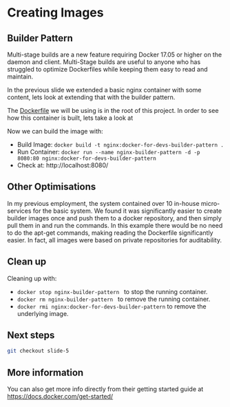 # Creating Images #

## Builder Pattern ##

Multi-stage builds are a new feature requiring Docker 17.05 or higher on the
daemon and client. Multi-Stage builds are useful to anyone who has struggled to
optimize Dockerfiles while keeping them easy to read and maintain.

In the previous slide we extended a basic nginx container with some content, 
lets look at extending that with the builder pattern.

The [Dockerfile](./Dockerfile) we will be using is in the root of this project.
In order to see how this container is built, lets take a look at

Now we can build the image with:

- Build Image: `docker build -t nginx:docker-for-devs-builder-pattern .`
- Run Container: `docker run --name nginx-builder-pattern -d -p 8080:80 nginx:docker-for-devs-builder-pattern`
- Check at: http://localhost:8080/

## Other Optimisations ##

In my previous employment, the system contained over 10 in-house micro-services
for the basic system. We found it was significantly easier to create builder
images once and push them to a docker repository, and then simply pull them
in and run the commands. In this example there would be no need to do the apt-get
commands, making reading the Dockerfile significantly easier. In fact, all images
were based on private repositories for auditability.

## Clean up ##

Cleaning up with:

- `docker stop nginx-builder-pattern ` to stop the running container.
- `docker rm nginx-builder-pattern ` to remove the running container.
- `docker rmi nginx:docker-for-devs-builder-pattern` to remove the underlying image.

## Next steps ##

```bash
git checkout slide-5
```

## More information ##

You can also get more info directly from their getting started guide at https://docs.docker.com/get-started/
